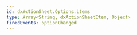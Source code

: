 ```yaml
---
id: dxActionSheet.Options.items
type: Array<String, dxActionSheetItem, Object>
firedEvents: optionChanged
---
```

